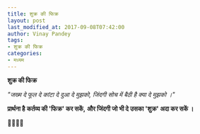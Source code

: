 ```yaml
---
title: शुक्र की फिक्र
layout: post
last_modified_at: 2017-09-08T07:42:00
author: Vinay Pandey
tags:
- शुक्र की फिक्र
categories:
- मध्यम
---
```

**शुक्र की फिक्र**

*"जख्म दे फूल दे कांटा दे दुआ दे मुझको,*
*जिंदगी सोच में बैठी है क्या दे मुझको ।"*


**प्रार्थना है**
**कर्तव्य की 'फिक्र' कर सकें,**
**और जिंदगी जो भी दे उसका 'शुक्र' अदा कर सकें ।**


🙏🌷🌷🙏


